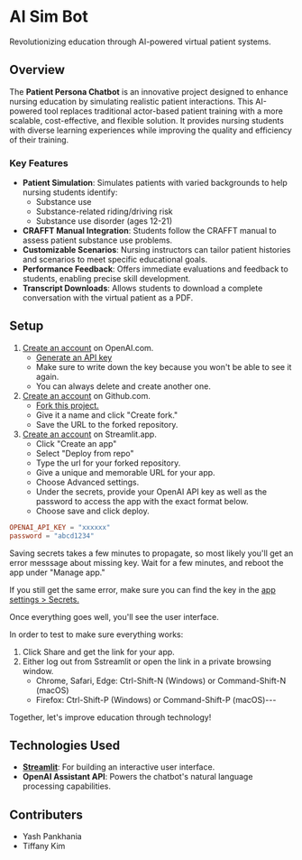 # AI Sim Bot

Revolutionizing education through AI-powered virtual patient systems.

## Overview

The **Patient Persona Chatbot** is an innovative project designed to enhance nursing education by simulating realistic patient interactions. This AI-powered tool replaces traditional actor-based patient training with a more scalable, cost-effective, and flexible solution. It provides nursing students with diverse learning experiences while improving the quality and efficiency of their training.

### Key Features

- **Patient Simulation**: Simulates patients with varied backgrounds to help nursing students identify:
  - Substance use
  - Substance-related riding/driving risk
  - Substance use disorder (ages 12-21)
- **CRAFFT Manual Integration**: Students follow the CRAFFT manual to assess patient substance use problems.
- **Customizable Scenarios**: Nursing instructors can tailor patient histories and scenarios to meet specific educational goals.
- **Performance Feedback**: Offers immediate evaluations and feedback to students, enabling precise skill development.
- **Transcript Downloads**: Allows students to download a complete conversation with the virtual patient as a PDF.

## Setup

1. [Create an account](https://platform.openai.com/api-keys) on OpenAI.com.
    * [Generate an API key]((https://platform.openai.com/api-keys))
    * Make sure to write down the key because you won't be able to see it again.
    * You can always delete and create another one.
2. [Create an account](https://github.com/signup) on Github.com.
    * [Fork this project.](https://github.com/AISimBot/AISimBot/fork)
    * Give it a name and click "Create fork."
    * Save the URL to the forked repository.
3. [Create an account](https://streamlit.app/) on Streamlit.app.
    * Click "Create an app"
    * Select "Deploy from repo"
    * Type the url for your forked repository.
    * Give a unique and memorable URL for your app.
    * Choose Advanced settings.
    * Under the secrets, provide your OpenAI API key as well as the password to access the app with the exact format below.
    * Choose save and click deploy.

```toml
OPENAI_API_KEY = "xxxxxx"
password = "abcd1234"
```

Saving secrets takes a few minutes to propagate, so most likely you'll get an error messsage about missing key. Wait for a few minutes, and reboot the app under "Manage app."

If you still get the same error, make sure you can find the key in the [app settings > Secrets.](https://docs.streamlit.io/deploy/streamlit-community-cloud/deploy-your-app/secrets-management)

Once everything goes well, you'll see the user interface.

In order to test to make sure everything works:
1. Click Share and get the link for your app.
2. Either log out from Sstreamlit or open the link in a private browsing window.
    * Chrome, Safari, Edge: Ctrl-Shift-N (Windows) or Command-Shift-N (macOS)
    * Firefox: Ctrl-Shift-P (Windows) or Command-Shift-P (macOS)---

Together, let's improve education through technology!

## Technologies Used

- **[Streamlit](https://streamlit.io/)**: For building an interactive user interface.
- **OpenAI Assistant API**: Powers the chatbot's natural language processing capabilities.


## Contributers

* Yash Pankhania
* Tiffany Kim
